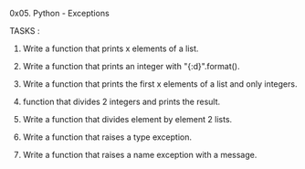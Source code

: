 0x05. Python - Exceptions

TASKS :

1. Write a function that prints x elements of a list.

2. Write a function that prints an integer with "{:d}".format().

3. Write a function that prints the first x elements of a list and only integers.

4. function that divides 2 integers and prints the result.

5. Write a function that divides element by element 2 lists.

6. Write a function that raises a type exception.

7. Write a function that raises a name exception with a message.
